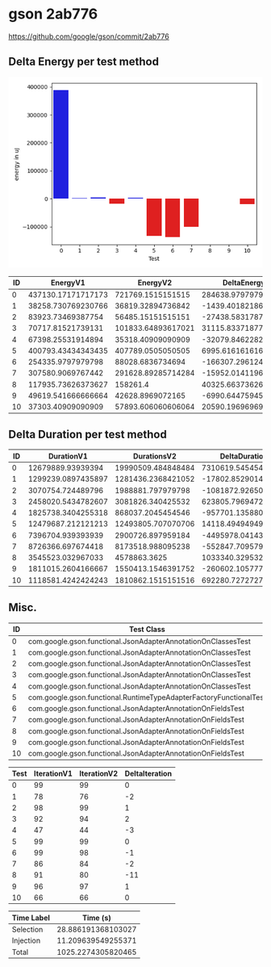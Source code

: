 # gson 2ab776


https://github.com/google/gson/commit/2ab776



## Delta Energy per test method

![](./gson_delta_energy_0_v.png)


| ID | EnergyV1 | EnergyV2 | DeltaEnergy | σV1 | σV2 |
| --- | --- | --- | --- | --- | --- |
| 0 | 437130.17171717173 | 721769.1515151515 | 284638.97979797976 | 716560.6255367349 | 840779.7093939128 |
| 1 | 38258.730769230766 | 36819.32894736842 | -1439.401821862346 | 14433.914421600224 | 9210.813103984385 |
| 2 | 83923.73469387754 | 56485.15151515151 | -27438.583178726032 | 87322.09044920655 | 19766.571476782214 |
| 3 | 70717.81521739131 | 101833.64893617021 | 31115.8337187789 | 221619.50173870416 | 342135.304306635 |
| 4 | 67398.25531914894 | 35318.40909090909 | -32079.846228239854 | 214792.25602878426 | 3846.3507399173586 |
| 5 | 400793.43434343435 | 407789.0505050505 | 6995.61616161617 | 259041.71622686734 | 276349.7954477762 |
| 6 | 254335.9797979798 | 88028.6836734694 | -166307.2961245104 | 579547.7774268168 | 284444.6840976648 |
| 7 | 307580.9069767442 | 291628.89285714284 | -15952.014119601343 | 640296.2001306938 | 650854.2296452011 |
| 8 | 117935.73626373627 | 158261.4 | 40325.66373626373 | 323119.4304770954 | 453987.4504511001 |
| 9 | 49619.541666666664 | 42628.8969072165 | -6990.644759450166 | 35794.91086468528 | 15385.323918997112 |
| 10 | 37303.40909090909 | 57893.606060606064 | 20590.196969696975 | 11259.01227700977 | 181774.68532381533 |

## Delta Duration per test method


| ID | DurationV1 | DurationsV2 | DeltaDuration |
| --- | --- | --- | --- |
| 0 | 12679889.93939394 | 19990509.484848484 | 7310619.545454545 |
| 1 | 1299239.0897435897 | 1281436.2368421052 | -17802.852901484584 |
| 2 | 3070754.724489796 | 1988881.797979798 | -1081872.926509998 |
| 3 | 2458020.5434782607 | 3081826.340425532 | 623805.7969472711 |
| 4 | 1825738.3404255318 | 868037.2045454546 | -957701.1358800773 |
| 5 | 12479687.212121213 | 12493805.707070706 | 14118.494949493557 |
| 6 | 7396704.939393939 | 2900726.897959184 | -4495978.041434756 |
| 7 | 8726366.697674418 | 8173518.988095238 | -552847.70957918 |
| 8 | 3545523.032967033 | 4578863.3625 | 1033340.329532967 |
| 9 | 1811015.2604166667 | 1550413.1546391752 | -260602.10577749158 |
| 10 | 1118581.4242424243 | 1810862.1515151516 | 692280.7272727273 |

## Misc.

| ID | Test Class | Test Method |
| --- | --- | --- |
| 0 | com.google.gson.functional.JsonAdapterAnnotationOnClassesTest | testJsonAdapterInvoked |
| 1 | com.google.gson.functional.JsonAdapterAnnotationOnClassesTest | testRegisteredDeserializerOverridesJsonAdapter |
| 2 | com.google.gson.functional.JsonAdapterAnnotationOnClassesTest | testRegisteredSerializerOverridesJsonAdapter |
| 3 | com.google.gson.functional.JsonAdapterAnnotationOnClassesTest | testJsonAdapterFactoryInvoked |
| 4 | com.google.gson.functional.JsonAdapterAnnotationOnClassesTest | testIncorrectTypeAdapterFails |
| 5 | com.google.gson.functional.RuntimeTypeAdapterFactoryFunctionalTest | testSubclassesAutomaticallySerialzed |
| 6 | com.google.gson.functional.JsonAdapterAnnotationOnFieldsTest | testClassAnnotationAdapterFactoryTakesPrecedenceOverDefault |
| 7 | com.google.gson.functional.JsonAdapterAnnotationOnFieldsTest | testClassAnnotationAdapterTakesPrecedenceOverDefault |
| 8 | com.google.gson.functional.JsonAdapterAnnotationOnFieldsTest | testJsonAdapterInvokedOnlyForAnnotatedFields |
| 9 | com.google.gson.functional.JsonAdapterAnnotationOnFieldsTest | testFieldAnnotationTakesPrecedenceOverRegisteredTypeAdapter |
| 10 | com.google.gson.functional.JsonAdapterAnnotationOnFieldsTest | testFieldAnnotationTakesPrecedenceOverClassAnnotation |




| Test | IterationV1 | IterationV2 | DeltaIteration |
| --- | --- | --- | --- |
| 0 | 99 | 99 | 0 |
| 1 | 78 | 76 | -2 |
| 2 | 98 | 99 | 1 |
| 3 | 92 | 94 | 2 |
| 4 | 47 | 44 | -3 |
| 5 | 99 | 99 | 0 |
| 6 | 99 | 98 | -1 |
| 7 | 86 | 84 | -2 |
| 8 | 91 | 80 | -11 |
| 9 | 96 | 97 | 1 |
| 10 | 66 | 66 | 0 |



| Time Label | Time (s) |
| --- | --- |
| Selection | 28.886191368103027 |
| Injection | 11.209639549255371 |
| Total | 1025.2274305820465 |


